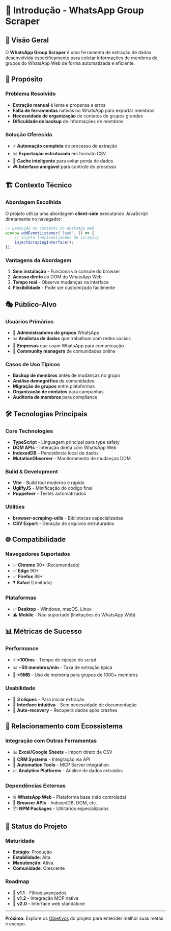 # 📖 Introdução - WhatsApp Group Scraper

## 🌟 Visão Geral

O **WhatsApp Group Scraper** é uma ferramenta de extração de dados desenvolvida especificamente para coletar informações de membros de grupos do WhatsApp Web de forma automatizada e eficiente.

## 🎯 Propósito

### Problema Resolvido
- **Extração manual** é lenta e propensa a erros
- **Falta de ferramentas** nativas no WhatsApp para exportar membros
- **Necessidade de organização** de contatos de grupos grandes
- **Dificuldade de backup** de informações de membros

### Solução Oferecida
- ⚡ **Automação completa** do processo de extração
- 📊 **Exportação estruturada** em formato CSV
- 🔄 **Cache inteligente** para evitar perda de dados
- 🎮 **Interface amigável** para controle do processo

## 🏗️ Contexto Técnico

### Abordagem Escolhida
O projeto utiliza uma abordagem **client-side** executando JavaScript diretamente no navegador:

```javascript
// Execução no contexto do WhatsApp Web
window.addEventListener('load', () => {
    // Injeta funcionalidades de scraping
    injectScrapingInterface();
});
```

### Vantagens da Abordagem
1. **Sem instalação** - Funciona via console do browser
2. **Acesso direto** ao DOM do WhatsApp Web
3. **Tempo real** - Observa mudanças na interface
4. **Flexibilidade** - Pode ser customizado facilmente

## 🎭 Público-Alvo

### Usuários Primários
- 👥 **Administradores de grupos** WhatsApp
- 📊 **Analistas de dados** que trabalham com redes sociais
- 🏢 **Empresas** que usam WhatsApp para comunicação
- 📱 **Community managers** de comunidades online

### Casos de Uso Típicos
- **Backup de membros** antes de mudanças no grupo
- **Análise demográfica** de comunidades
- **Migração de grupos** entre plataformas
- **Organização de contatos** para campanhas
- **Auditoria de membros** para compliance

## 🛠️ Tecnologias Principais

### Core Technologies
- **TypeScript** - Linguagem principal para type safety
- **DOM APIs** - Interação direta com WhatsApp Web
- **IndexedDB** - Persistência local de dados
- **MutationObserver** - Monitoramento de mudanças DOM

### Build & Development
- **Vite** - Build tool moderno e rápido
- **UglifyJS** - Minificação do código final
- **Puppeteer** - Testes automatizados

### Utilities
- **browser-scraping-utils** - Bibliotecas especializadas
- **CSV Export** - Geração de arquivos estruturados

## 🌐 Compatibilidade

### Navegadores Suportados
- ✅ **Chrome** 90+ (Recomendado)
- ✅ **Edge** 90+
- ✅ **Firefox** 88+
- ❓ **Safari** (Limitado)

### Plataformas
- ✅ **Desktop** - Windows, macOS, Linux
- ⚠️ **Mobile** - Não suportado (limitações do WhatsApp Web)

## 📊 Métricas de Sucesso

### Performance
- ⚡ **<100ms** - Tempo de injeção do script
- 📊 **~50 membros/min** - Taxa de extração típica
- 💾 **<5MB** - Uso de memória para grupos de 1000+ membros

### Usabilidade
- 🎯 **3 cliques** - Para iniciar extração
- 📱 **Interface intuitiva** - Sem necessidade de documentação
- 🔄 **Auto-recovery** - Recupera dados após crashes

## 🔗 Relacionamento com Ecossistema

### Integração com Outras Ferramentas
- 📊 **Excel/Google Sheets** - Import direto de CSV
- 📱 **CRM Systems** - Integração via API
- 🤖 **Automation Tools** - MCP Server integration
- 📈 **Analytics Platforms** - Análise de dados extraídos

### Dependências Externas
- 🌐 **WhatsApp Web** - Plataforma base (não controlada)
- 🔄 **Browser APIs** - IndexedDB, DOM, etc.
- 📦 **NPM Packages** - Utilitários especializados

## 🚦 Status do Projeto

### Maturidade
- **Estágio**: Produção
- **Estabilidade**: Alta
- **Manutenção**: Ativa
- **Comunidade**: Crescente

### Roadmap
- 🔮 **v1.1** - Filtros avançados
- 🔮 **v1.2** - Integração MCP nativa
- 🔮 **v2.0** - Interface web standalone

---

**Próximo**: Explore os [Objetivos](./objectives.md) do projeto para entender melhor suas metas e escopo.